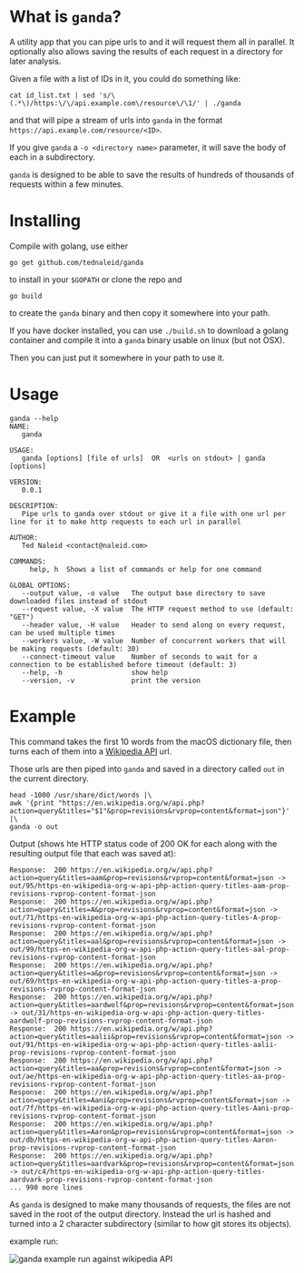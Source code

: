 # What is `ganda`?

A utility app that you can pipe urls to and it will request them all in parallel.  It optionally also allows saving the results of each request in a directory for later analysis.

Given a file with a list of IDs in it, you could do something like:

    cat id_list.txt | sed 's/\(.*\)/https:\/\/api.example.com\/resource\/\1/' | ./ganda
    
and that will pipe a stream of urls into `ganda` in the format `https://api.example.com/resource/<ID>`.

If you give `ganda` a `-o <directory name>` parameter, it will save the body of each in a subdirectory.

`ganda` is designed to be able to save the results of hundreds of thousands of requests within a few minutes.

# Installing

Compile with golang, use either 

    go get github.com/tednaleid/ganda
    
to install in your `$GOPATH` or clone the repo and 

    go build 
    
to create the `ganda` binary and then copy it somewhere into your path.

If you have docker installed, you can use `./build.sh` to download a golang container and compile it into a `ganda` binary usable on linux (but not OSX).

Then you can just put it somewhere in your path to use it.

# Usage

    ganda --help
    NAME:
       ganda
    
    USAGE:
       ganda [options] [file of urls]  OR  <urls on stdout> | ganda [options]
    
    VERSION:
       0.0.1
    
    DESCRIPTION:
       Pipe urls to ganda over stdout or give it a file with one url per line for it to make http requests to each url in parallel
    
    AUTHOR:
       Ted Naleid <contact@naleid.com>
    
    COMMANDS:
         help, h  Shows a list of commands or help for one command
    
    GLOBAL OPTIONS:
       --output value, -o value   The output base directory to save downloaded files instead of stdout
       --request value, -X value  The HTTP request method to use (default: "GET")
       --header value, -H value   Header to send along on every request, can be used multiple times
       --workers value, -W value  Number of concurrent workers that will be making requests (default: 30)
       --connect-timeout value    Number of seconds to wait for a connection to be established before timeout (default: 3)
       --help, -h                 show help
       --version, -v              print the version
       
# Example

This command takes the first 10 words from the macOS dictionary file, then turns each of them into a [Wikipedia API](https://www.mediawiki.org/wiki/API:Main_page) url.

Those urls are then piped into `ganda` and saved in a directory called `out` in the current directory.


    head -1000 /usr/share/dict/words |\
    awk '{print "https://en.wikipedia.org/w/api.php?action=query&titles="$1"&prop=revisions&rvprop=content&format=json"}' |\
    ganda -o out
    
Output (shows hte HTTP status code of 200 OK for each along with the resulting output file that each was saved at):

    Response:  200 https://en.wikipedia.org/w/api.php?action=query&titles=aam&prop=revisions&rvprop=content&format=json -> out/95/https-en-wikipedia-org-w-api-php-action-query-titles-aam-prop-revisions-rvprop-content-format-json
    Response:  200 https://en.wikipedia.org/w/api.php?action=query&titles=A&prop=revisions&rvprop=content&format=json -> out/71/https-en-wikipedia-org-w-api-php-action-query-titles-A-prop-revisions-rvprop-content-format-json
    Response:  200 https://en.wikipedia.org/w/api.php?action=query&titles=aal&prop=revisions&rvprop=content&format=json -> out/99/https-en-wikipedia-org-w-api-php-action-query-titles-aal-prop-revisions-rvprop-content-format-json
    Response:  200 https://en.wikipedia.org/w/api.php?action=query&titles=a&prop=revisions&rvprop=content&format=json -> out/69/https-en-wikipedia-org-w-api-php-action-query-titles-a-prop-revisions-rvprop-content-format-json
    Response:  200 https://en.wikipedia.org/w/api.php?action=query&titles=aardwolf&prop=revisions&rvprop=content&format=json -> out/31/https-en-wikipedia-org-w-api-php-action-query-titles-aardwolf-prop-revisions-rvprop-content-format-json
    Response:  200 https://en.wikipedia.org/w/api.php?action=query&titles=aalii&prop=revisions&rvprop=content&format=json -> out/91/https-en-wikipedia-org-w-api-php-action-query-titles-aalii-prop-revisions-rvprop-content-format-json
    Response:  200 https://en.wikipedia.org/w/api.php?action=query&titles=aa&prop=revisions&rvprop=content&format=json -> out/ae/https-en-wikipedia-org-w-api-php-action-query-titles-aa-prop-revisions-rvprop-content-format-json
    Response:  200 https://en.wikipedia.org/w/api.php?action=query&titles=Aani&prop=revisions&rvprop=content&format=json -> out/7f/https-en-wikipedia-org-w-api-php-action-query-titles-Aani-prop-revisions-rvprop-content-format-json
    Response:  200 https://en.wikipedia.org/w/api.php?action=query&titles=Aaron&prop=revisions&rvprop=content&format=json -> out/db/https-en-wikipedia-org-w-api-php-action-query-titles-Aaron-prop-revisions-rvprop-content-format-json
    Response:  200 https://en.wikipedia.org/w/api.php?action=query&titles=aardvark&prop=revisions&rvprop=content&format=json -> out/c4/https-en-wikipedia-org-w-api-php-action-query-titles-aardvark-prop-revisions-rvprop-content-format-json
    ... 990 more lines
    
As `ganda` is designed to make many thousands of requests, the files are not saved in the root of the output directory.  Instead the url is hashed and turned into a 2 character subdirectory (similar to how git stores its objects).

example run:

![ganda example run against wikipedia API](https://cdn.rawgit.com/tednaleid/ganda/gh-pages/images/ganda-example.gif)

